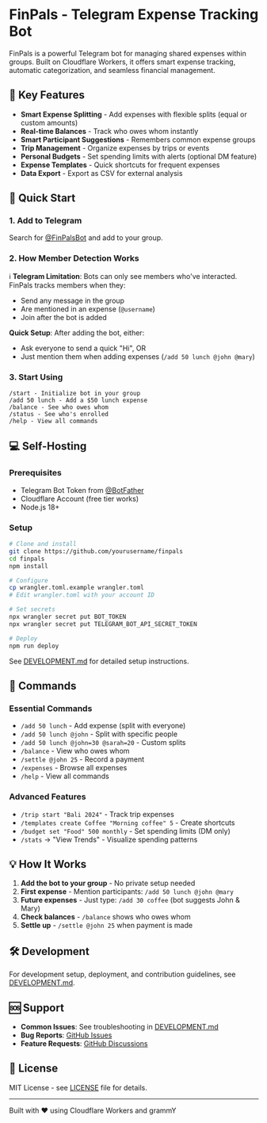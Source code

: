 # FinPals - Telegram Expense Tracking Bot

FinPals is a powerful Telegram bot for managing shared expenses within groups. Built on Cloudflare Workers, it offers smart expense tracking, automatic categorization, and seamless financial management.

## 🌟 Key Features

- **Smart Expense Splitting** - Add expenses with flexible splits (equal or custom amounts)
- **Real-time Balances** - Track who owes whom instantly  
- **Smart Participant Suggestions** - Remembers common expense groups
- **Trip Management** - Organize expenses by trips or events
- **Personal Budgets** - Set spending limits with alerts (optional DM feature)
- **Expense Templates** - Quick shortcuts for frequent expenses
- **Data Export** - Export as CSV for external analysis

## 🚀 Quick Start

### 1. Add to Telegram
Search for [@FinPalsBot](https://t.me/FinPalsBot) and add to your group.

### 2. How Member Detection Works
ℹ️ **Telegram Limitation**: Bots can only see members who've interacted. FinPals tracks members when they:
- Send any message in the group
- Are mentioned in an expense (`@username`)
- Join after the bot is added

**Quick Setup**: After adding the bot, either:
- Ask everyone to send a quick "Hi", OR
- Just mention them when adding expenses (`/add 50 lunch @john @mary`)

### 3. Start Using
```
/start - Initialize bot in your group
/add 50 lunch - Add a $50 lunch expense
/balance - See who owes whom
/status - See who's enrolled
/help - View all commands
```

## 💻 Self-Hosting

### Prerequisites
- Telegram Bot Token from [@BotFather](https://t.me/botfather)
- Cloudflare Account (free tier works)
- Node.js 18+

### Setup
```bash
# Clone and install
git clone https://github.com/yourusername/finpals
cd finpals
npm install

# Configure
cp wrangler.toml.example wrangler.toml
# Edit wrangler.toml with your account ID

# Set secrets
npx wrangler secret put BOT_TOKEN
npx wrangler secret put TELEGRAM_BOT_API_SECRET_TOKEN

# Deploy
npm run deploy
```

See [DEVELOPMENT.md](DEVELOPMENT.md) for detailed setup instructions.

## 📱 Commands

### Essential Commands
- `/add 50 lunch` - Add expense (split with everyone)
- `/add 50 lunch @john` - Split with specific people
- `/add 50 lunch @john=30 @sarah=20` - Custom splits
- `/balance` - View who owes whom
- `/settle @john 25` - Record a payment
- `/expenses` - Browse all expenses
- `/help` - View all commands

### Advanced Features
- `/trip start "Bali 2024"` - Track trip expenses
- `/templates create Coffee "Morning coffee" 5` - Create shortcuts
- `/budget set "Food" 500 monthly` - Set spending limits (DM only)
- `/stats` → "View Trends" - Visualize spending patterns

## 💡 How It Works

1. **Add the bot to your group** - No private setup needed
2. **First expense** - Mention participants: `/add 50 lunch @john @mary`  
3. **Future expenses** - Just type: `/add 30 coffee` (bot suggests John & Mary)
4. **Check balances** - `/balance` shows who owes whom
5. **Settle up** - `/settle @john 25` when payment is made

## 🛠️ Development

For development setup, deployment, and contribution guidelines, see [DEVELOPMENT.md](DEVELOPMENT.md).

## 🆘 Support

- **Common Issues**: See troubleshooting in [DEVELOPMENT.md](DEVELOPMENT.md#-troubleshooting)
- **Bug Reports**: [GitHub Issues](https://github.com/yourusername/finpals/issues)
- **Feature Requests**: [GitHub Discussions](https://github.com/yourusername/finpals/discussions)

## 📝 License

MIT License - see [LICENSE](LICENSE) file for details.

---

Built with ❤️ using Cloudflare Workers and grammY
